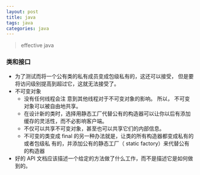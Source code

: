 ```yaml
---
layout: post
title: java
tags: java
categories: java
---
```


> effective java 

 

### 类和接口

- 为了测试而将一个公有类的私有成员变成包级私有的，这还可以接受， 但是要将访问级别提高到超过它，这就无法接受了。 
- 不可变对象
  - 没有任何线程会注 意到其他线程对于不可变对象的影响。 所以， 不可变对象可以被自由地共享。 
  - 在设计新的类时，选择用静态工厂代替公有的构造器可以让你以后有添加缓存的灵活性，而不必影响客户端。 
  - 不仅可以共享不可变对象，甚至也可以共享它们的内部信息。 
  - 不可变的类变成 final 的另一种办法就是，让类的所有构造器都变成私有的或者包级私 有的，并添加公有的静态工厂（ static factory）来代替公有的构造器
-  好的 API 文档应该描述一个给定的方法做了什么工作，而不是描述它是如何做到的。